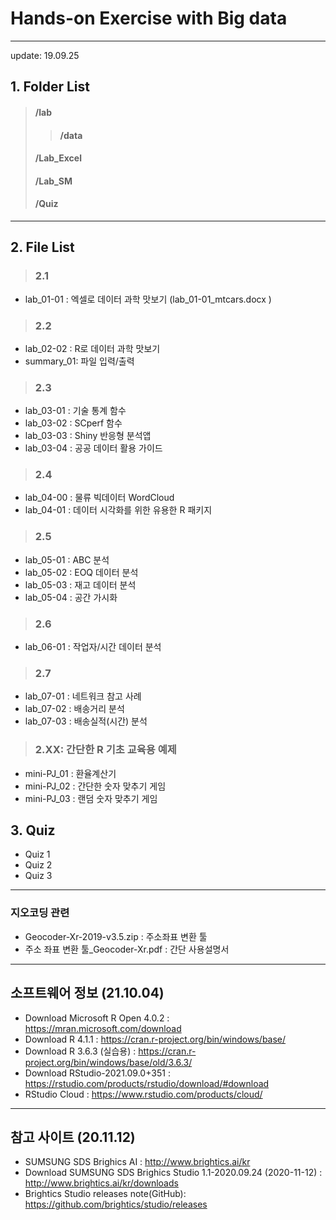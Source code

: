 # Hands-on Exercise with Big data
---
update: 19.09.25

## 1. Folder List
> #### /lab
>> #### /data
> #### /Lab_Excel
> #### /Lab_SM
> #### /Quiz

---
## 2. File List
> ### 2.1
- lab_01-01 : 엑셀로 데이터 과학 맛보기 (lab_01-01_mtcars.docx
)
> ### 2.2
- lab_02-02 : R로 데이터 과학 맛보기
- summary_01: 파일 입력/출력
> ### 2.3
- lab_03-01 : 기술 통계 함수
- lab_03-02 : SCperf 함수
- lab_03-03 : Shiny 반응형 분석앱 
- lab_03-04 : 공공 데이터 활용 가이드 
> ### 2.4
- lab_04-00 : 물류 빅데이터 WordCloud
- lab_04-01 : 데이터 시각화를 위한 유용한 R 패키지
> ### 2.5
- lab_05-01 : ABC 분석
- lab_05-02 : EOQ 데이터 분석
- lab_05-03 : 재고 데이터 분석
- lab_05-04 : 공간 가시화
> ### 2.6
- lab_06-01 : 작업자/시간 데이터 분석 
> ### 2.7
- lab_07-01 : 네트워크 참고 사례  
- lab_07-02 : 배송거리 분석  
- lab_07-03 : 배송실적(시간) 분석 

> ### 2.XX: 간단한 R 기초 교육용 예제
- mini-PJ_01 : 환율계산기  
- mini-PJ_02 : 간단한 숫자 맞추기 게임  
- mini-PJ_03 : 랜덤 숫자 맞추기 게임  

## 3. Quiz 
- Quiz 1
- Quiz 2
- Quiz 3
---
### 지오코딩 관련 
- Geocoder-Xr-2019-v3.5.zip : 주소좌표 변환 툴
- 주소 좌표 변환 툴_Geocoder-Xr.pdf : 간단 사용설명서
---
## 소프트웨어 정보 (21.10.04)
- Download Microsoft R Open 4.0.2 : https://mran.microsoft.com/download
- Download R 4.1.1                : https://cran.r-project.org/bin/windows/base/
- Download R 3.6.3 (실습용)       : https://cran.r-project.org/bin/windows/base/old/3.6.3/
- Download RStudio-2021.09.0+351  : https://rstudio.com/products/rstudio/download/#download
- RStudio Cloud                   : https://www.rstudio.com/products/cloud/
---
## 참고 사이트 (20.11.12)
- SUMSUNG SDS Brighics AI : http://www.brightics.ai/kr
- Download SUMSUNG SDS Brighics Studio 1.1-2020.09.24 (2020-11-12) : http://www.brightics.ai/kr/downloads
- Brightics Studio releases note(GitHub): https://github.com/brightics/studio/releases


